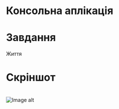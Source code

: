 # Консольна аплікація
# Завдання
Життя
# Скріншот
<br>![Image alt](https://github.com/jon/coolproject/raw/master/image/image.png)<br>
